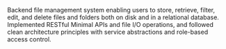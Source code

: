 Backend file management system enabling users to store, retrieve, filter, edit, and delete files and folders both on disk and in a relational database. Implemented RESTful Minimal APIs and file I/O operations, and followed clean architecture principles with service abstractions and role-based access control.
